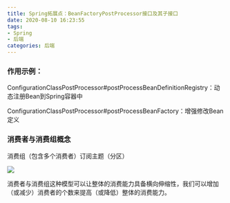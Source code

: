 ```yaml
---
title: Spring拓展点：BeanFactoryPostProcessor接口及其子接口
date: 2020-08-10 16:23:55
tags:
- Spring
- 后端
categories: 后端
---
```


### 作用示例：

ConfigurationClassPostProcessor#postProcessBeanDefinitionRegistry：动态注册Bean到Spring容器中

ConfigurationClassPostProcessor#postProcessBeanFactory：增强修改Bean定义

### 消费者与消费组概念

消费组（包含多个消费者）订阅主题（分区）

<img class="lazyload inited loaded" data-src="https://user-gold-cdn.xitu.io/2020/7/3/173127b3faaa0fc0?imageView2/0/w/1280/h/960/format/webp/ignore-error/1" data-width="1156" data-height="854" src="https://user-gold-cdn.xitu.io/2020/7/3/173127b3faaa0fc0?imageView2/0/w/1280/h/960/format/webp/ignore-error/1">

消费者与消费组这种模型可以让整体的消费能力具备横向伸缩性，我们可以增加（或减少）消费者的个数来提高（或降低）整体的消费能力。